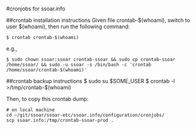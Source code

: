 #cronjobs for ssoar.info

##crontab installation instructions
Given file crontab-$(whoami), switch to user $(whoami), then run the following command:

    $ crontab crontab-$(whoami)
e.g.,

    $ sudo chown ssoar:ssoar crontab-ssoar && sudo cp crontab-ssoar /home/ssoar/ && sudo -u ssoar -s /bin/bash -c 'crontab /home/ssoar/crontab-$(whoami)'

##crontab backup instructions
    $ sudo su $SOME_USER
    $ crontab -l >/tmp/crontab-$(whoami)

Then, to copy this crontab dump:

    # on local machine
    cd ~/git/ssoar/ssoar-etc/ssoar.info/configuration/cronjobs/
    scp ssoar.info:/tmp/crontab-ssoar-prod .
